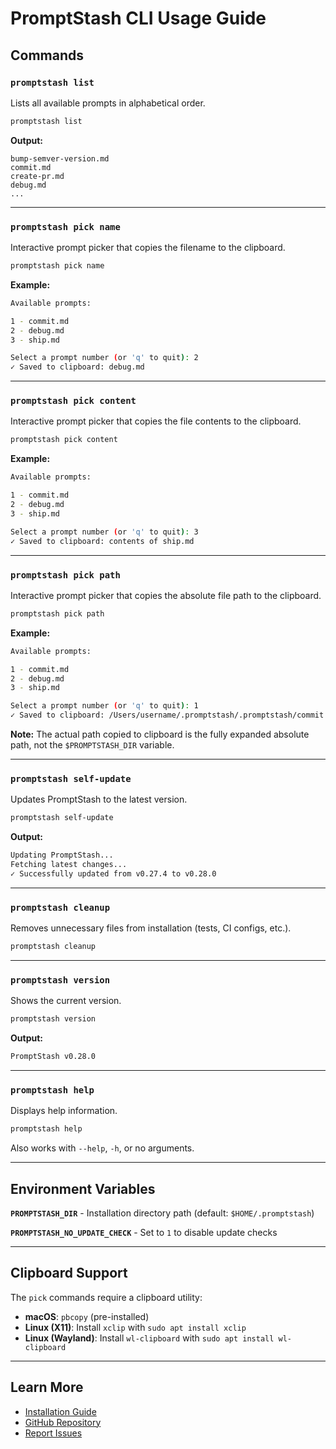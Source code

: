 # PromptStash CLI Usage Guide

## Commands

### `promptstash list`

Lists all available prompts in alphabetical order.

```bash
promptstash list
```

**Output:**
```
bump-semver-version.md
commit.md
create-pr.md
debug.md
...
```

---

### `promptstash pick name`

Interactive prompt picker that copies the filename to the clipboard.

```bash
promptstash pick name
```

**Example:**
```bash
Available prompts:

1 - commit.md
2 - debug.md
3 - ship.md

Select a prompt number (or 'q' to quit): 2
✓ Saved to clipboard: debug.md
```

---

### `promptstash pick content`

Interactive prompt picker that copies the file contents to the clipboard.

```bash
promptstash pick content
```

**Example:**
```bash
Available prompts:

1 - commit.md
2 - debug.md
3 - ship.md

Select a prompt number (or 'q' to quit): 3
✓ Saved to clipboard: contents of ship.md
```

---

### `promptstash pick path`

Interactive prompt picker that copies the absolute file path to the clipboard.

```bash
promptstash pick path
```

**Example:**
```bash
Available prompts:

1 - commit.md
2 - debug.md
3 - ship.md

Select a prompt number (or 'q' to quit): 1
✓ Saved to clipboard: /Users/username/.promptstash/.promptstash/commit.md
```

**Note:** The actual path copied to clipboard is the fully expanded absolute path, not the `$PROMPTSTASH_DIR` variable.

---

### `promptstash self-update`

Updates PromptStash to the latest version.

```bash
promptstash self-update
```

**Output:**
```bash
Updating PromptStash...
Fetching latest changes...
✓ Successfully updated from v0.27.4 to v0.28.0
```

---

### `promptstash cleanup`

Removes unnecessary files from installation (tests, CI configs, etc.).

```bash
promptstash cleanup
```

---

### `promptstash version`

Shows the current version.

```bash
promptstash version
```

**Output:**
```bash
PromptStash v0.28.0
```

---

### `promptstash help`

Displays help information.

```bash
promptstash help
```

Also works with `--help`, `-h`, or no arguments.

---

## Environment Variables

**`PROMPTSTASH_DIR`** - Installation directory path (default: `$HOME/.promptstash`)

**`PROMPTSTASH_NO_UPDATE_CHECK`** - Set to `1` to disable update checks

---

## Clipboard Support

The `pick` commands require a clipboard utility:

- **macOS**: `pbcopy` (pre-installed)
- **Linux (X11)**: Install `xclip` with `sudo apt install xclip`
- **Linux (Wayland)**: Install `wl-clipboard` with `sudo apt install wl-clipboard`

---

## Learn More

- [Installation Guide](installation.md)
- [GitHub Repository](https://github.com/korotkevics/promptstash)
- [Report Issues](https://github.com/korotkevics/promptstash/issues)
